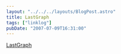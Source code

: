```yaml
---
layout: "../../../layouts/BlogPost.astro"
title: LastGraph
tags: ["linklog"]
pubDate: "2007-07-09T16:31:00"
---
```


[LastGraph](http://www.aeracode.org/projects/lastgraph/)
